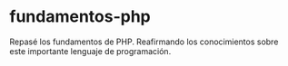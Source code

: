 # fundamentos-php
Repasé los fundamentos de PHP. Reafirmando los conocimientos sobre este importante lenguaje de programación.
